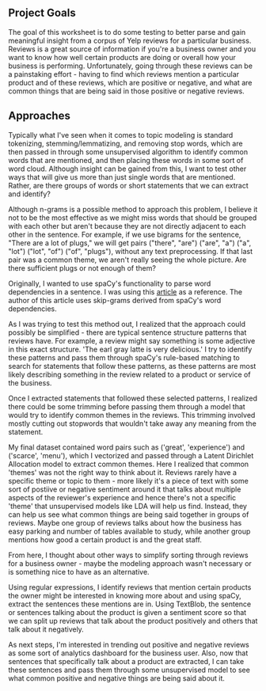 ## Project Goals

The goal of this worksheet is to do some testing to better parse and gain meaningful insight from a corpus of Yelp reviews for a particular business. Reviews is a great source of information if you're a business owner and you want to know how well certain products are doing or overall how your business is performing. Unfortunately, going through these reviews can be a painstaking effort - having to find which reviews mention a particular product and of these reviews, which are positive or negative, and what are common things that are being said in those positive or negative reviews. 

## Approaches

Typically what I've seen when it comes to topic modeling is standard tokenizing, stemming/lemmatizing, and removing stop words, which are then passed in through some unsupervised algorithm to identify common words that are mentioned, and then placing these words in some sort of word cloud. Although insight can be gained from this, I want to test other ways that will give us more than just single words that are mentioned. Rather, are there groups of words or short statements that we can extract and identify? 

Although n-grams is a possible method to approach this problem, I believe it not to be the most effective as we might miss words that should be grouped with each other but aren't because they are not directly adjacent to each other in the sentence. For example, if we use bigrams for the sentence, "There are a lot of plugs," we will get pairs ("there", "are") ("are", "a") ("a", "lot") ("lot", "of") ("of", "plugs"), without any text preprocessing. If that last pair was a common theme, we aren't really seeing the whole picture. Are there sufficient plugs or not enough of them? 

Originally, I wanted to use spaCy's functionality to parse word dependencies in a sentence. I was using this [article](https://medium.com/reputation-com-datascience-blog/keywords-extraction-with-ngram-and-modified-skip-gram-based-on-spacy-14e5625fce23) as a reference. The author of this article uses skip-grams derived from spaCy's word dependencies. 

As I was trying to test this method out, I realized that the approach could possibly be simplified - there are typical sentence structure patterns that reviews have. For example, a review might say something is some adjective in this exact structure. 'The earl gray latte is very delicious.' I try to identify these patterns and pass them through spaCy's rule-based matching to search for statements that follow these patterns, as these patterns are most likely describing something in the review related to a product or service of the business. 

Once I extracted statements that followed these selected patterns, I realized there could be some trimming before passing them through a model that would try to identify common themes in the reviews. This trimming involved mostly cutting out stopwords that wouldn't take away any meaning from the statement. 

My final dataset contained word pairs such as ('great', 'experience') and ('scarce', 'menu'), which I vectorized and passed through a Latent Dirichlet Allocation model to extract common themes. Here I realized that common 'themes' was not the right way to think about it. Reviews rarely have a specific theme or topic to them - more likely it's a piece of text with some sort of postiive or negative sentiment around it that talks about multiple aspects of the reviewer's experience and hence there's not a specific 'theme' that unsupervised models like LDA will help us find. Instead, they can help us see what common things are being said together in groups of reviews. Maybe one group of reviews talks about how the business has easy parking and number of tables available to study, while another group mentions how good a certain product is and the great staff. 

From here, I thought about other ways to simplify sorting through reviews for a business owner - maybe the modeling approach wasn't necessary or is something nice to have as an alternative. 

Using regular expressions, I identify reviews that mention certain products the owner might be interested in knowing more about and using spaCy, extract the sentences these mentions are in. Using TextBlob, the sentence or sentences talking about the product is given a sentiment score so that we can split up reviews that talk about the product positively and others that talk about it negatively. 

As next steps, I'm interested in trending out positive and negative reviews as some sort of analytics dashboard for the business user. Also, now that sentences that specifically talk about a product are extracted, I can take these sentences and pass them through some unsupervised model to see what common positive and negative things are being said about it.
